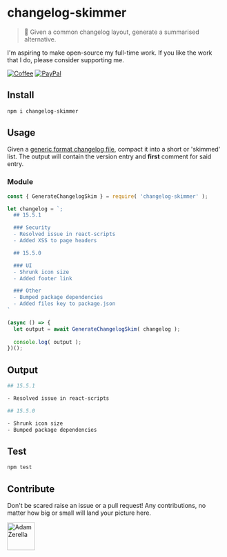 # changelog-skimmer

> 📝 Given a common changelog layout, generate a summarised alternative.

I'm aspiring to make open-source my full-time work. If you like the work that I do, please consider supporting me.

[![Coffee][badge_coffee_donate]](https://www.buymeacoffee.com/adamzerella)
[![PayPal][badge_paypal_donate]](https://www.paypal.com/cgi-bin/webscr?cmd=_donations&business=G6XEP92DGG63S&currency_code=AUD&source=url)

## Install

```bash
npm i changelog-skimmer
```

## Usage

Given a [generic format changelog file](https://www.npmjs.com/package/changelog-parser), compact it into a short or 'skimmed' list. The output will contain the version entry and **first** comment for said entry.

### Module

```javascript
const { GenerateChangelogSkim } = require( 'changelog-skimmer' );

let changelog = `;
  ## 15.5.1

  ### Security
  - Resolved issue in react-scripts
  - Added XSS to page headers

  ## 15.5.0

  ### UI
  - Shrunk icon size
  - Added footer link

  ### Other
  - Bumped package dependencies
  - Added files key to package.json
`

(async () => {
  let output = await GenerateChangelogSkim( changelog );
  
  console.log( output );
})();
```

## Output

```bash
## 15.5.1

- Resolved issue in react-scripts

## 15.5.0

- Shrunk icon size
- Bumped package dependencies
```

## Test

```bash
npm test
```

## Contribute

Don't be scared raise an issue or a pull request! Any contributions, no matter how big or small will land your picture here.

<div style="display:inline;">
  <a href="https://github.com/adamzerella"><img width="64" height="64" src="https://avatars0.githubusercontent.com/u/1501560?s=460&v=4" alt="Adam Zerella"/></a>
</div>

[badge_coffee_donate]: https://adamzerella.com/badges/coffee.svg
[badge_patreon_donate]: https://adamzerella.com/badges/patreon.svg
[badge_paypal_donate]: https://adamzerella.com/badges/paypal.svg